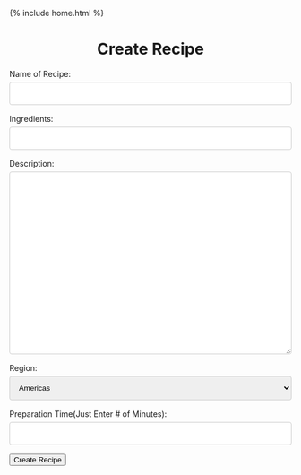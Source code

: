  {% include home.html %}

<style>

input[type=text], select, textarea {
  width: 100%;
  padding: 12px;
  border: 1px solid #ccc;
  border-radius: 4px;
  box-sizing: border-box;
  margin-top: 6px;
  margin-bottom: 16px;
  resize: vertical;
}

input[type=submit] {
  background-color: #04AA6D;
  color: white;
  padding: 12px 20px;
  border: none;
  border-radius: 4px;
  cursor: pointer;
}

input[type=submit]:hover {
  background-color: #45a049;
}

</style>

 <h1 style = "text-align: center">Create Recipe</h1>

<form id="createrecipe">
    <label for="name">Name of Recipe:</label>
    <input type="text" id="name" name="name" required>
    <label for="ingredients">Ingredients:</label>
    <input type="text" id="ingredients" name="ingredients" required>
    <label for="description">Description:</label>
    <textarea id="description" name="description" rows="20" cols="100">
    </textarea>
    <label for="region">Region:</label>
    <select id="region" name="region">
      <option value="The Americas">Americas</option>
      <option value="East and Southeast Asia">East and Southeast Asia</option>
      <option value="Subsaharan Africa">Africas</option>
      <option value="South Asia">South Asia</option>
      <option value="MiddleEast, North Africa, Central Asia">Middle East, North Africa, Central Asia</option>
      <option value="Europe">Europe</option>
      <option value="Oceania">Oceania</option>
    </select>
    <label for="preparation">Preparation Time(Just Enter # of Minutes):</label>
    <input type="text" id="preparation" name="preparation" required>
  <button type="submit">Create Recipe</button>
</form>


  

<script>



  function inputper(event) {

      event.preventDefault();

      const data = new FormData(event.target);
      const urldata = new URLSearchParams(data).toString();

      const url = "https://everittcheng.tk/api/recipes/post/?"
      const geturl = "https://everittcheng.tk/api/recipes/all"
      // const url = "http://localhost:8195/api/recipes/post/?"

      //Lowkey ion think this should be local host

    fetch(url + urldata, {
        method: 'POST', 
        mode: 'cors', 
        cache: 'no-cache', 
        credentials: 'include', 
        headers: {
            "Content-Type": "application/json"
        }
    })
    window.alert("recipe created successfully");
  }

  const make = document.getElementById("createrecipe");
  make.addEventListener("submit", inputper);
  function check() {
    const userz = document.getElementById("personlist");
    const options = {
      method: 'GET', 
      mode: 'cors', 
      cache: 'no-cache', 
      credentials: 'include', 
      headers: {
          'Content-Type': 'application/json'
      },
    };
    // const geturl = "http://localhost:8195/api/recipes/all";
    fetch(geturl, options)
    .then(response => {
        if (response.status === 401) {
            window.location.href = '/indochina/restricted'; // redirect to the login page
        } 
    })
  }
  check();

  


</script>